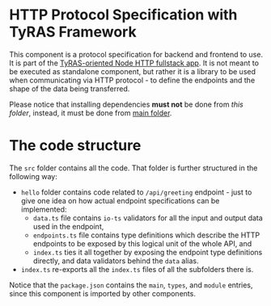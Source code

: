 # HTTP Protocol Specification with TyRAS Framework

This component is a protocol specification for backend and frontend to use.
It is part of the [TyRAS-oriented Node HTTP fullstack app](../../README.md).
It is not meant to be executed as standalone component, but rather it is a library to be used when communicating via HTTP protocol - to define the endpoints and the shape of the data being transferred.

Please notice that installing dependencies **must not** be done from *this folder*, instead, it must be done from [main folder](../..).

# The code structure

The `src` folder contains all the code.
That folder is further structured in the following way:
- `hello` folder contains code related to `/api/greeting` endpoint - just to give one idea on how actual endpoint specifications can be implemented:
    - `data.ts` file contains `io-ts` validators for all the input and output data used in the endpoint,
    - `endpoints.ts` file contains type definitions which describe the HTTP endpoints to be exposed by this logical unit of the whole API, and
    - `index.ts` ties it all together by exposing the endpoint type definitions directly, and data validators behind the `data` alias.
- `index.ts` re-exports all the `index.ts` files of all the subfolders there is.

Notice that the `package.json` contains the `main`, `types`, and `module` entries, since this component is imported by other components.
